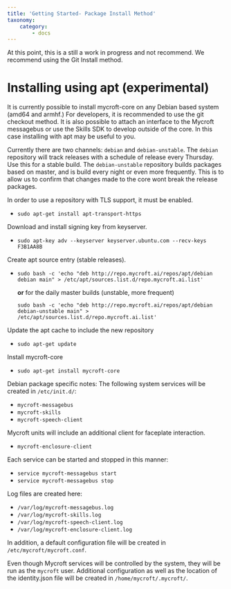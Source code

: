 ```yaml
---
title: 'Getting Started- Package Install Method'
taxonomy:
    category:
        - docs
---
```


At this point, this is a still a work in progress and not recommend. We recommend using the Git Install method.

# Installing using apt (experimental)
It is currently possible to install mycroft-core on any Debian based system (amd64 and armhf.) For developers, it is recommended to use the git checkout method. It is also possible to attach an interface to the Mycroft messagebus or use the Skills SDK to develop outside of the core. In this case installing with apt may be useful to you.

Currently there are two channels: `debian` and `debian-unstable`. The `debian` repository will track releases with a schedule of release every Thursday. Use this for a stable build. The `debian-unstable` repository builds packages based on master, and is build every night or even more frequently. This is to allow us to confirm that changes made to the core wont break the release packages.

In order to use a repository with TLS support, it must be enabled.
 - `sudo apt-get install apt-transport-https`

Download and install signing key from keyserver.
 - `sudo apt-key adv --keyserver keyserver.ubuntu.com --recv-keys F3B1AA8B`

Create apt source entry (stable releases).
 - `sudo bash -c 'echo "deb http://repo.mycroft.ai/repos/apt/debian debian main" > /etc/apt/sources.list.d/repo.mycroft.ai.list'`
 
    **or** for the daily master builds (unstable, more frequent)

   `sudo bash -c 'echo "deb http://repo.mycroft.ai/repos/apt/debian debian-unstable main" > /etc/apt/sources.list.d/repo.mycroft.ai.list'`

Update the apt cache to include the new repository
 - `sudo apt-get update`

Install mycroft-core
 - `sudo apt-get install mycroft-core`

Debian package specific notes:
The following system services will be created in `/etc/init.d/`:
 - `mycroft-messagebus`
 - `mycroft-skills`
 - `mycroft-speech-client`

Mycroft units will include an additional client for faceplate interaction.
 - `mycroft-enclosure-client`

Each service can be started and stopped in this manner:
 - `service mycroft-messagebus start`
 - `service mycroft-messagebus stop`

Log files are created here:
 - `/var/log/mycroft-messagebus.log`
 - `/var/log/mycroft-skills.log`
 - `/var/log/mycroft-speech-client.log`
 - `/var/log/mycroft-enclosure-client.log`

In addition, a default configuration file will be created in `/etc/mycroft/mycroft.conf`.

Even though Mycroft services will be controlled by the system, they will be run as the `mycroft` user. Additional configuration as well as the location of the identity.json file will be created in `/home/mycroft/.mycroft/`.
